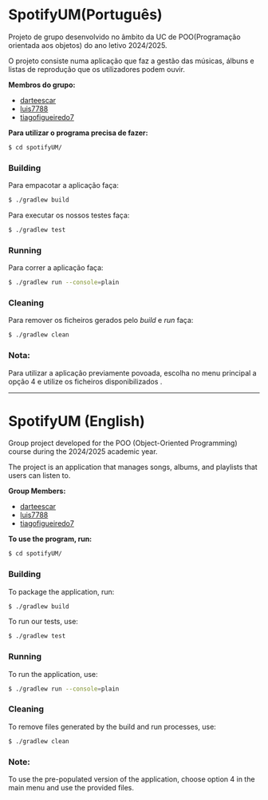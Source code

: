 # SpotifyUM(Português)

Projeto de grupo desenvolvido no âmbito da UC de POO(Programação orientada aos objetos) do ano letivo 2024/2025.

O projeto consiste numa aplicação que faz a gestão das músicas, álbuns e listas de reprodução que os utilizadores podem ouvir.

**Membros do grupo:**

* [darteescar](https://github.com/darteescar)
* [luis7788](https://github.com/luis7788)
* [tiagofigueiredo7](https://github.com/tiagofigueiredo7)

**Para utilizar o programa precisa de fazer:**

```bash
$ cd spotifyUM/
```

### Building

Para empacotar a aplicação faça:

```bash
$ ./gradlew build
```

Para executar os nossos testes faça:

```bash
$ ./gradlew test
```

### Running

Para correr a aplicação faça:

```bash
$ ./gradlew run --console=plain
```

### Cleaning

Para remover os ficheiros gerados pelo _build_ e _run_ faça:

```bash
$ ./gradlew clean
```

### Nota:

Para utilizar a aplicação previamente povoada, escolha no menu principal a opção 4 e utilize os ficheiros disponibilizados .

---

# SpotifyUM (English)

Group project developed for the POO (Object-Oriented Programming) course during the 2024/2025 academic year.

The project is an application that manages songs, albums, and playlists that users can listen to.

**Group Members:**

* [darteescar](https://github.com/darteescar)
* [luis7788](https://github.com/luis7788)
* [tiagofigueiredo7](https://github.com/tiagofigueiredo7)

**To use the program, run:**

```bash
$ cd spotifyUM/
```

### Building

To package the application, run:

```bash
$ ./gradlew build
```

To run our tests, use:

```bash
$ ./gradlew test
```

### Running

To run the application, use:

```bash
$ ./gradlew run --console=plain
```

### Cleaning

To remove files generated by the build and run processes, use:

```bash
$ ./gradlew clean
```

### Note:

To use the pre-populated version of the application, choose option 4 in the main menu and use the provided files.

